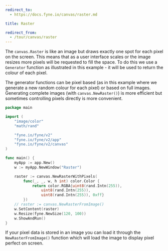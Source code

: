 ```yaml
---
redirect_to:
  - https://docs.fyne.io/canvas/raster.md

title: Raster

redirect_from:
  - /tour/canvas/raster
---
```

The `canvas.Raster` is like an image but draws exactly one spot
for each pixel on the screen. This means that as a user interface
scales or the image resizes more pixels will be requested to fill
the space. To do this we use a `Generator` function as illustrated in
this example - it will be used to return the colour of each pixel.

The generator functions can be pixel based (as in this example where we 
generate a new random colour for each pixel) or based on full images.
Generating complete images (with `canvas.NewRaster()`) is more efficient
but sometimes controlling pixels directly is more convenient.

```go
package main

import (
	"image/color"
	"math/rand"

	"fyne.io/fyne/v2"
	"fyne.io/fyne/v2/app"
	"fyne.io/fyne/v2/canvas"
)

func main() {
	myApp := app.New()
	w := myApp.NewWindow("Raster")

	raster := canvas.NewRasterWithPixels(
		func(_, _, w, h int) color.Color {
			return color.RGBA{uint8(rand.Intn(255)),
				uint8(rand.Intn(255)),
				uint8(rand.Intn(255)), 0xff}
		})
	// raster := canvas.NewRasterFromImage()
	w.SetContent(raster)
	w.Resize(fyne.NewSize(120, 100))
	w.ShowAndRun()
}
```

If your pixel data is stored in an image you can load it through the
`NewRasterFromImage()` function which will load the image to display
pixel perfect on screen.
